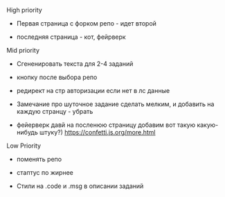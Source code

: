 High priority

- Первая страница с форком репо  - идет второй

- последняя страница - кот, фейрверк


Mid priority

- Сгененировать текста для 2-4 заданий

- кнопку после выбора репо

- редирект на стр авторизации если нет в лс данные

- Замечание про шуточное задание сделать мелким, и добавить на каждую странцу - убрать

- фейерверк давй на посленюю страницу добавим вот такую какую-нибудь штуку?) 
https://confetti.js.org/more.html


Low Priority

- поменять репо

- стаптус по жирнее
- Стили на .code и .msg в описании заданий